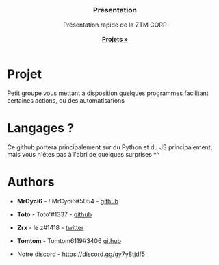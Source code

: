 <br/>
<p align="center">
  <h3 align="center">Présentation</h3>

  <p align="center">
    Présentation rapide de la ZTM CORP
    <br/>
    <br/>
    <a href="https://github.com/ZTMCORP/ZTMCORP"><strong>Projets »</strong></a>
    <br/>
    <br/>
  </p>
</p>

# Projet

Petit groupe vous mettant à disposition quelques programmes facilitant certaines actions, ou des automatisations

# Langages ?

Ce github portera principalement sur du Python et du JS principalement, mais vous n'êtes pas à l'abri de quelques surprises ^^

# Authors

* **MrCyci6** - ! MrCyci6#5054 - [github](https://github.com/MrCyci6)
* **Toto** - Toto'#1337 - [github](https://github.com/EXToto)
* **Zrx** - le z#1418 - [twitter](https://twitter.com/le_zqlf)
* **Tomtom** - Tomtom6119#3406 [github](https://github.com/Tomtom6119)

* Notre discord - https://discord.gg/gy7y8tjdf5
